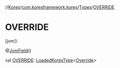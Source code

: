 //[Kores](../../../index.md)/[com.koresframework.kores](../index.md)/[Types](index.md)/[OVERRIDE](-o-v-e-r-r-i-d-e.md)

# OVERRIDE

[jvm]\

@[JvmField](https://kotlinlang.org/api/latest/jvm/stdlib/kotlin.jvm/-jvm-field/index.html)()

val [OVERRIDE](-o-v-e-r-r-i-d-e.md): [LoadedKoresType](../../com.koresframework.kores.type/-loaded-kores-type/index.md)<[Override](https://docs.oracle.com/javase/8/docs/api/java/lang/Override.html)>
